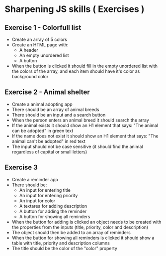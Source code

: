 # Sharpening JS skills ( Exercises )
## Exercise 1 - Colorfull list
* Create an array of 5 colors
* Create an HTML page with:
    * A header
    * An empty unordered list
    * A button
* When the button is clicked it should fill in the empty unordered list with the colors of the array, and each item should have it's color as background color
## Exercise 2 - Animal shelter
* Create a animal adopting app
* There should be an array of animal breeds
* There should be an input and a search button
* When the person enters an animal breed it should search the array
* If the animal exists it should show an H1 element that says: "The animal can be adopted" in green text
* If the name does not exist it should show an H1 element that says: "The animal can't be adopted" in red text
* The input should not be case sensitive (it should find the animal regardless of capital or small letters)
## Exercise 3
* Create a reminder app
* There should be:
    * An input for entering title
    * An input for entering priority
    * An input for color
    * A textarea for adding description
    * A button for adding the reminder
    * A button for showing all reminders
* When the button for adding is clicked an object needs to be created with the properties from the inputs (title, priority, color and description)
* The object should then be added to an array of reminders
* When the button for showing all reminders is clicked it should show a table with title, priority and description columns
* The title should be the color of the "color" property
